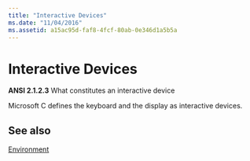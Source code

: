 ```yaml
---
title: "Interactive Devices"
ms.date: "11/04/2016"
ms.assetid: a15ac95d-faf8-4fcf-80ab-0e346d1a5b5a
---
```

# Interactive Devices

**ANSI 2.1.2.3** What constitutes an interactive device

Microsoft C defines the keyboard and the display as interactive devices.

## See also

[Environment](../c-language/environment.md)
